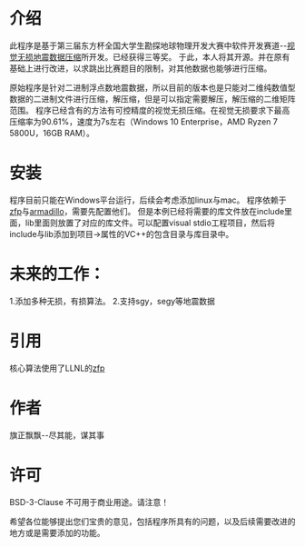# 介绍
此程序是基于第三届东方杯全国大学生勘探地球物理开发大赛中软件开发赛道--[视觉无损地震数据压缩](http://ieco.upc.edu.cn/2024/0426/c20746a256826/page.htm)所开发。已经获得三等奖。
于此，本人将其开源。并在原有基础上进行改进，以求跳出比赛题目的限制，对其他数据也能够进行压缩。

原始程序是针对二进制浮点数地震数据，所以目前的版本也是只能对二维纯数值型数据的二进制文件进行压缩，解压缩，但是可以指定需要解压，解压缩的二维矩阵范围。
程序已经含有的方法有可控精度的视觉无损压缩。在视觉无损要求下最高压缩率为90.61%，速度为7s左右（Windows 10 Enterprise，AMD Ryzen 7 5800U，16GB RAM）。
# 安装
程序目前只能在Windows平台运行，后续会考虑添加linux与mac。
程序依赖于[zfp](https://github.com/LLNL/zfp)与[armadillo](https://arma.sourceforge.net/)，需要先配置他们。
但是本例已经将需要的库文件放在include里面，lib里面则放置了对应的库文件。可以配置visual stdio工程项目，然后将include与lib添加到项目->属性的VC++的包含目录与库目录中。

# 未来的工作：
1.添加多种无损，有损算法。
2.支持sgy，segy等地震数据

# 引用
核心算法使用了LLNL的[zfp](https://github.com/LLNL/zfp)

# 作者
旗正飘飘--尽其能，谋其事


# 许可
BSD-3-Clause
不可用于商业用途。请注意！


希望各位能够提出您们宝贵的意见，包括程序所具有的问题，以及后续需要改进的地方或是需要添加的功能。
